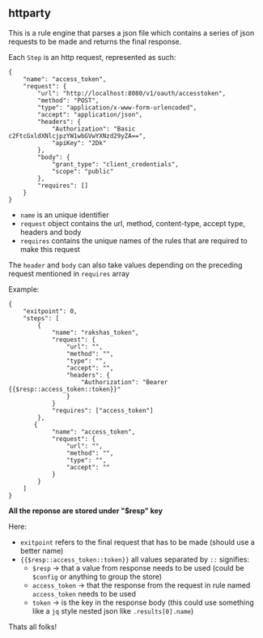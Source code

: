 ## httparty

This is a rule engine that parses a json file which contains a series of json requests to be made
and returns the final response.


Each `Step` is an http request, represented as such:

```
{
    "name": "access_token",
    "request": {
        "url": "http://localhost:8080/v1/oauth/accesstoken",
        "method": "POST",
        "type": "application/x-www-form-urlencoded",
        "accept": "application/json",
        "headers": {
            "Authorization": "Basic c2FtcGxldXNlcjpzYW1wbGVwYXNzd29yZA==",
            "apiKey": "2Dk"
        },
        "body": {
            "grant_type": "client_credentials",
            "scope": "public"
        },
        "requires": []
    }
}
```

- `name` is an unique identifier
- `request` object contains the url, method, content-type, accept type, headers and body
- `requires` contains the unique names of the rules that are required to make this request

The `header` and `body` can also take values depending on the preceding request mentioned in `requires` array

Example:

```
{
    "exitpoint": 0,
    "steps": [
        {
            "name": "rakshas_token",
            "request": {
                "url": "",
                "method": "",
                "type": "",
                "accept": "",
                "headers": {
                    "Authorization": "Bearer {{$resp::access_token::token}}"
                }
            }
            "requires": ["access_token"]
        },
       {
            "name": "access_token",
            "request": {
                "url": "",
                "method": "",
                "type": "",
                "accept": ""
            }
        }
    ]
}
```
**All the reponse are stored under "$resp" key**


Here:

- `exitpoint` refers to the final request that has to be made (should use a better name)
- `{{$resp::access_token::token}}` all values separated by `::` signifies:
    - `$resp` -> that a value from response needs to be used (could be `$config` or anything to group the store)
    - `access_token` -> that the response from the request in rule named `access_token` needs to be used
    - `token` -> is the key in the response body (this could use something like a `jq` style nested json like `.results[0].name`)
    


Thats all folks!
